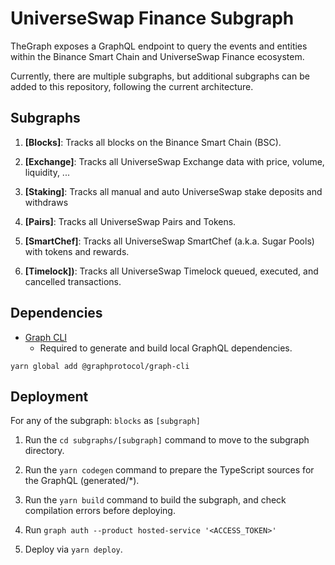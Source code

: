 # UniverseSwap Finance Subgraph

TheGraph exposes a GraphQL endpoint to query the events and entities within the Binance Smart Chain and UniverseSwap Finance ecosystem.

Currently, there are multiple subgraphs, but additional subgraphs can be added to this repository, following the current architecture.

## Subgraphs

1. **[Blocks]**: Tracks all blocks on the Binance Smart Chain (BSC).

2. **[Exchange]**: Tracks all UniverseSwap Exchange data with price, volume, liquidity, ...

2. **[Staking]**: Tracks all manual and auto UniverseSwap stake deposits and withdraws 

4. **[Pairs]**: Tracks all UniverseSwap Pairs and Tokens.

5. **[SmartChef]**: Tracks all UniverseSwap SmartChef (a.k.a. Sugar Pools) with tokens and rewards.

6. **[Timelock])**: Tracks all UniverseSwap Timelock queued, executed, and cancelled transactions.

## Dependencies

- [Graph CLI](https://github.com/graphprotocol/graph-cli)
    - Required to generate and build local GraphQL dependencies.

```shell
yarn global add @graphprotocol/graph-cli
```

## Deployment

For any of the subgraph: `blocks` as `[subgraph]`

1. Run the `cd subgraphs/[subgraph]` command to move to the subgraph directory.

2. Run the `yarn codegen` command to prepare the TypeScript sources for the GraphQL (generated/*).

3. Run the `yarn build` command to build the subgraph, and check compilation errors before deploying.

4. Run `graph auth --product hosted-service '<ACCESS_TOKEN>'`

5. Deploy via `yarn deploy`.
